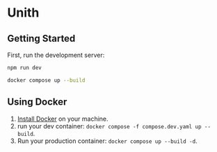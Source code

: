 # Unith

## Getting Started

First, run the development server:

```bash
npm run dev
```

```bash
docker compose up --build
```


## Using Docker

1. [Install Docker](https://docs.docker.com/get-docker/) on your machine.
1. run your dev container: `docker compose -f compose.dev.yaml up --build`.
1. Run your production container: `docker compose up --build -d`.
